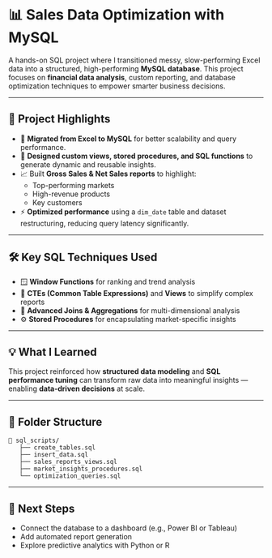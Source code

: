 # 📊 Sales Data Optimization with MySQL

A hands-on SQL project where I transitioned messy, slow-performing Excel data into a structured, high-performing **MySQL database**. This project focuses on **financial data analysis**, custom reporting, and database optimization techniques to empower smarter business decisions.

---

## 🚀 Project Highlights

- 🔄 **Migrated from Excel to MySQL** for better scalability and query performance.
- 🧠 **Designed custom views, stored procedures, and SQL functions** to generate dynamic and reusable insights.
- 📈 Built **Gross Sales & Net Sales reports** to highlight:
  - Top-performing markets
  - High-revenue products
  - Key customers
- ⚡ **Optimized performance** using a `dim_date` table and dataset restructuring, reducing query latency significantly.

---

## 🛠️ Key SQL Techniques Used

- 🪟 **Window Functions** for ranking and trend analysis  
- 📐 **CTEs (Common Table Expressions)** and **Views** to simplify complex reports  
- 🔗 **Advanced Joins & Aggregations** for multi-dimensional analysis  
- ⚙️ **Stored Procedures** for encapsulating market-specific insights  

---

## 💡 What I Learned

This project reinforced how **structured data modeling** and **SQL performance tuning** can transform raw data into meaningful insights — enabling **data-driven decisions** at scale.

---

## 📂 Folder Structure
```
📁 sql_scripts/
   ├── create_tables.sql
   ├── insert_data.sql
   ├── sales_reports_views.sql
   ├── market_insights_procedures.sql
   └── optimization_queries.sql
```

---

## 🧠 Next Steps

- Connect the database to a dashboard (e.g., Power BI or Tableau)
- Add automated report generation
- Explore predictive analytics with Python or R
